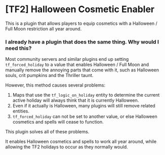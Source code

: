 # [TF2] Halloween Cosmetic Enabler

This is a plugin that allows players to equip cosmetics with a Halloween / Full Moon restriction all year around.

### I already have a plugin that does the same thing. Why would I need this?

Most community servers and similar plugins end up setting `tf_forced_holiday` to a value that enables Halloween / Full Moon and manually remove the annoying parts that come with it, such as Halloween souls, crit pumpkins and the Thriller
taunt.

However, this method causes several problems:

1. Maps that use the `tf_logic_on_holiday` entity to determine the current active holiday will always think that it is currently Halloween.
2. Even if it actually is Halloween, many plugins will still remove related entities.
3. `tf_forced_holiday` can not be set to another value, or else Halloween cosmetics and spells will cease to function.

This plugin solves all of these problems.

It enables Halloween cosmetics and spells to work all year around, while allowing the TF2 holidays to occur as they normally would.